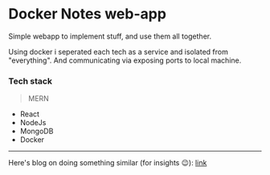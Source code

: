 #   Docker Notes web-app

Simple webapp to implement stuff, and use them all together.

Using docker i seperated each tech as a service and isolated from "everything". And communicating via exposing ports to local machine.

### Tech stack

>   MERN

*   React
*   NodeJs
*   MongoDB
*   Docker


---


Here's blog on doing something similar (for insights 😉): [link](https://medium.com/free-code-camp/create-a-fullstack-react-express-mongodb-app-using-docker-c3e3e21c4074)
